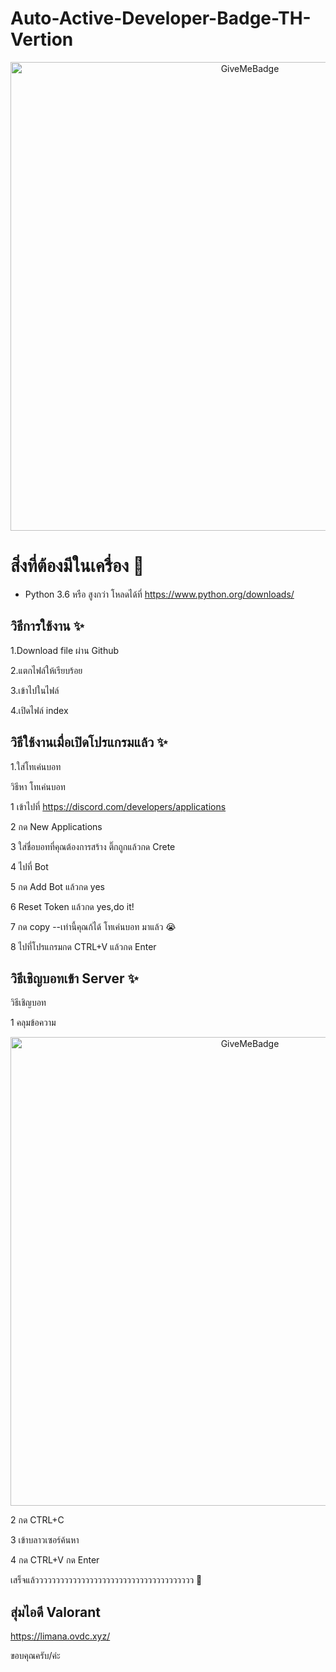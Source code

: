 # Auto-Active-Developer-Badge-TH-Vertion
<p align="center">
  <img alt="GiveMeBadge" src="https://cdn.discordapp.com/attachments/1025663954036469785/1051227855322882089/LED.png" width="750px">
</p>

# สิ่งที่ต้องมีในเครื่อง 🧾
- Python 3.6 หรือ สูงกว่า โหลดได้ที่ https://www.python.org/downloads/

## วิธีการใช้งาน ✨
1.Download file ผ่าน Github

2.แตกไฟล์ให้เรียบร้อย

3.เข้าไปในไฟล์

4.เปิดไฟล์ index

## วิธีใช้งานเมื่อเปิดโปรแกรมแล้ว ✨
1.ใส่โทเค่นบอท

วิธีหา โทเค่นบอท

  1 เข้าไปที่ https://discord.com/developers/applications

  2 กด New Applications

  3 ใส่ชื่อบอทที่คุณต้องการสร้าง ติ๊กถูกแล้วกด Crete

  4 ไปที่ Bot

  5 กด Add Bot แล้วกด yes

  6 Reset Token แล้วกด yes,do it!

  7 กด copy --เท่านี้คุณก้ได้ โทเค่นบอท มาแล้ว 😭

  8 ไปที่โปรแกรมกด CTRL+V แล้วกด Enter


## วิธีเชิญบอทเข้า Server ✨
วิธีเชิญบอท

  1 คลุมข้อความ
   <p align="center">
  <img alt="GiveMeBadge" src="https://cdn.discordapp.com/attachments/1040631490024833028/1051863304966000753/image.png" width="750px">
</p>
  2 กด CTRL+C
  
  
  3 เข้าบลาวเซอร์ค้นหา
  
  4 กด CTRL+V กด Enter

เสร็จแล้วววววววววววววววววววววววววววววววววววววว 🙏

## สุ่มไอดี Valorant
https://limana.ovdc.xyz/

ขอบคุณครับ/ค่ะ
